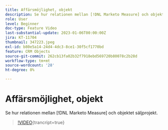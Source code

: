 ```yaml
---
title: Affärsmöjlighet, objekt
description: Se hur relationen mellan [!DNL Marketo Measure] och objektet säljprojekt.
role: User
level: Beginner
doc-type: Feature Video
last-substantial-update: 2023-01-06T00:00:00Z
jira: KT-11704
thumbnail: 347223.jpeg
exl-id: b80e5a14-24d4-4dc3-8ce1-30f5cf1770bd
feature: CRM Objects
source-git-commit: 262cb13fa02b32f7918ebd569720b80078c2b28d
workflow-type: tm+mt
source-wordcount: '28'
ht-degree: 0%

---
```


# Affärsmöjlighet, objekt

Se hur relationen mellan [!DNL Marketo Measure] och objektet säljprojekt.

>[!VIDEO](https://video.tv.adobe.com/v/347223/?learn=on){trancript=true}

